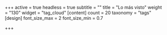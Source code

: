 +++
active = true
headless = true
subtitle = ""
title = "Lo más visto"
weight = "130"
widget = "tag_cloud"
[content]
count = 20
taxonomy = "tags"
[design]
font_size_max = 2
font_size_min = 0.7

+++
